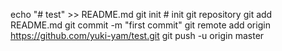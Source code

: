 echo "# test" >> README.md
git init # init  git repository
git add README.md 
git commit -m "first commit"
git remote add origin https://github.com/yuki-yam/test.git
git push -u origin master
